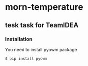 # morn-temperature
## tesk task for TeamIDEA

### Installation
You need to install pyowm package 

`$ pip install pyowm`
